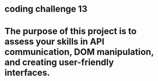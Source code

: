 # coding challenge 13
 
# The purpose of this project is to assess your skills in API communication, DOM manipulation, and creating user-friendly interfaces.